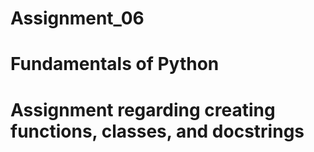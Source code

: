 # Assignment_06
# Fundamentals of Python
#
# Assignment regarding creating functions, classes, and docstrings
